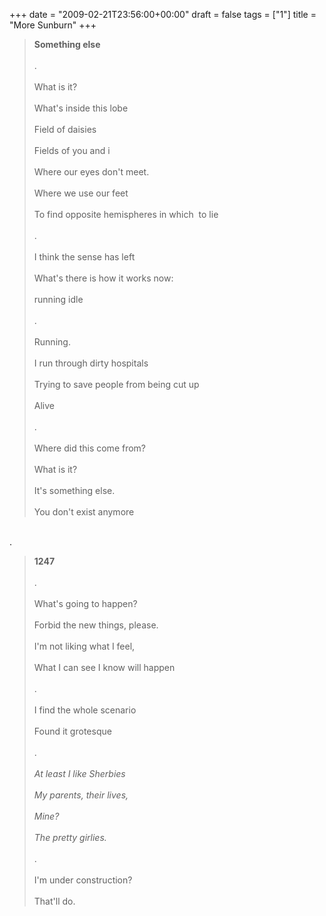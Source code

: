 +++
date = "2009-02-21T23:56:00+00:00"
draft = false
tags = ["1"]
title = "More Sunburn"
+++
<blockquote><strong>Something else</strong><br/><br/>.<br/><br/>What is it?<br/><br/>What's inside this lobe<br/><br/>Field of daisies<br/><br/>Fields of you and i<br/><br/>Where our eyes don't meet.<br/><br/>Where we use our feet<br/><br/>To find opposite hemispheres in which  to lie<br/><br/>.<br/><br/>I think the sense has left<br/><br/>What's there is how it works now:<br/><br/>running idle<br/><br/>.<br/><br/>Running.<br/><br/>I run through dirty hospitals<br/><br/>Trying to save people from being cut up<br/><br/>Alive<br/><br/>.<br/><br/>Where did this come from?<br/><br/>What is it?<br/><br/>It's something else.<br/><br/>You don't exist anymore</blockquote><br/>.<br/><blockquote><strong>1247</strong><br/><br/>.<br/><br/>What's going to happen?<br/><br/>Forbid the new things, please.<br/><br/>I'm not liking what I feel,<br/><br/>What I can see I know will happen<br/><br/>.<br/><br/>I find the whole scenario<br/><br/>Found it grotesque<br/><br/>.<br/><br/><em>At least I like Sherbies</em><br/><br/><em>My parents, their lives,</em><br/><br/><em>Mine? </em><br/><br/><em>The pretty girlies.</em><br/><br/>.<br/><br/>I'm under construction?<br/><br/>That'll do.</blockquote><div class="blogger-post-footer"><img width='1' height='1' src='https://blogger.googleusercontent.com/tracker/5693059957647979680-7894094726820246263?l=cosmiccowbell.blogspot.com' alt='' /></div>